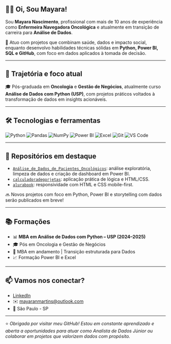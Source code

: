 ## ✌🏼 Oi, Sou Mayara!

Sou **Mayara Nascimento**, profissional com mais de 10 anos de experiência como **Enfermeira Navegadora Oncológica** e atualmente em transição de carreira para **Análise de Dados**.

📍 Atuo com projetos que combinam saúde, dados e impacto social, enquanto desenvolvo habilidades técnicas sólidas em **Python, Power BI, SQL e GitHub**, com foco em dados aplicados à tomada de decisão.

---

## 💼 Trajetória e foco atual

🎓 Pós-graduada em **Oncologia** e **Gestão de Negócios**, atualmente curso **Análise de Dados com Python (USP)**, com projetos práticos voltados à transformação de dados em insights acionáveis.

---

## 🛠️ Tecnologias e ferramentas

![Python](https://img.shields.io/badge/Python-3776AB?style=for-the-badge&logo=python&logoColor=white)
![Pandas](https://img.shields.io/badge/Pandas-150458?style=for-the-badge&logo=pandas&logoColor=white)
![NumPy](https://img.shields.io/badge/Numpy-013243?style=for-the-badge&logo=numpy&logoColor=white)
![Power BI](https://img.shields.io/badge/Power%20BI-F2C811?style=for-the-badge&logo=powerbi&logoColor=black)
![Excel](https://img.shields.io/badge/Microsoft%20Excel-217346?style=for-the-badge&logo=microsoftexcel&logoColor=white)
![Git](https://img.shields.io/badge/Git-F05032?style=for-the-badge&logo=git&logoColor=white)
![VS Code](https://img.shields.io/badge/VSCode-007ACC?style=for-the-badge&logo=visual-studio-code&logoColor=white)

---

## 📌 Repositórios em destaque

- [`Análise_de_Dados_de_Pacientes_Oncológicos`](https://github.com/mayaranm/An-lise_de_Dados_de_Pacientes_Oncol-gicos): análise exploratória, limpeza de dados e criação de dashboard em Power BI.
- [`calculadoradegorjetas`](https://github.com/mayaranm/calculadoradegorjetas): aplicação prática de lógica e HTML/CSS.
- [`alurabook`](https://github.com/mayaranm/alurabook): responsividade com HTML e CSS mobile-first.

🔜 Novos projetos com foco em Python, Power BI e storytelling com dados serão publicados em breve!

---

## 📚 Formações

- 📊 **MBA em Análise de Dados com Python – USP (2024–2025)**
- 🎓 Pós em Oncologia e Gestão de Negócios
- 🧠 MBA em andamento | Transição estruturada para Dados
- 📈 Formação Power BI e Excel 

---

## 📫 Vamos nos conectar?

- [LinkedIn](https://www.linkedin.com/in/mayaranmartins)
- ✉️ mayaranmartins@outlook.com
- 📍 São Paulo - SP

---

⭐ *Obrigada por visitar meu GitHub! Estou em constante aprendizado e aberta a oportunidades para atuar como Analista de Dados Júnior ou colaborar em projetos que valorizem dados com propósito.*

